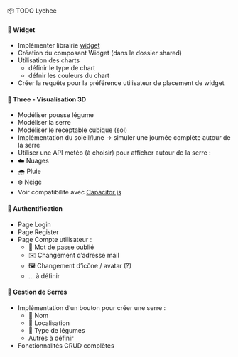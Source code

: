 📦 TODO Lychee

#### 🧩 Widget
* Implémenter librairie [widget](https://interactjs.io/)
* Création du composant Widget (dans le dossier shared)
* Utilisation des charts
    * définir le type de chart
    * défnir les couleurs du chart
* Créer la requête pour la préférence utilisateur de placement de widget

#### 🌄 Three - Visualisation 3D
* Modéliser pousse légume
* Modéliser la serre
* Modéliser le receptable cubique (sol)
* Implémentation du soleil/lune -> simuler une journée complète autour de la serre
* Utiliser une API météo (à choisir) pour afficher autour de la serre :
* ☁️ Nuages
* 🌧 Pluie
* ❄️ Neige
* Voir compatibilité avec [Capacitor js](https://capacitorjs.com/)

#### 🔐 Authentification
* Page Login
* Page Register
* Page Compte utilisateur :
    * 🔑 Mot de passe oublié
    * ✉️ Changement d’adresse mail
    * 🖼 Changement d’icône / avatar (?)
    * … à définir


#### 🌱 Gestion de Serres
* Implémentation d’un bouton pour créer une serre :
    * 📛 Nom
    * 📍 Localisation
    * 🥕 Type de légumes
    * Autres à définir
* Fonctionnalités CRUD complètes